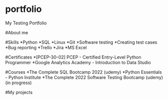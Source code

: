 # portfolio
My Testing Portfolio

#About me

#Skills
*Python
*SQL
*Linux
*Git
*Software testing
*Creating test cases
*Bug reporting
*Trello
*Jira
*MS Excel

#Certificates
*[PCEP-30-02] PCEP - Certified Entry-Level Python Programmer
*Google Analytics Academy - Introduction to Data Studio

#Courses
*The Complete SQL Bootcamp 2022 (udemy)
*Python Essentials - Python Institute
*The Complete 2022 Software Testing Bootcamp (udemy) (in progress)

#My projects
